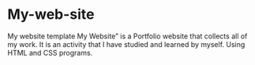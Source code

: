 # My-web-site
My website template
My Website” is a Portfolio website that collects all of my work. It is an activity that I have studied and learned by myself. Using HTML and CSS programs.
